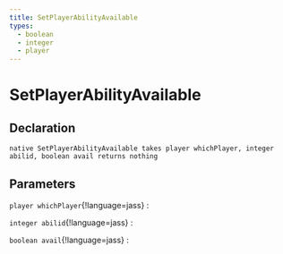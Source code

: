 ```yaml
---
title: SetPlayerAbilityAvailable
types:
  - boolean
  - integer
  - player
---
```


# SetPlayerAbilityAvailable

## Declaration

```jass
native SetPlayerAbilityAvailable takes player whichPlayer, integer abilid, boolean avail returns nothing
```

## Parameters
`player whichPlayer`{!language=jass}
: 

`integer abilid`{!language=jass}
: 

`boolean avail`{!language=jass}
: 
